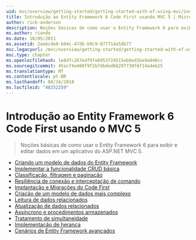 ```yaml
---
uid: mvc/overview/getting-started/getting-started-with-ef-using-mvc/index
title: Introdução ao Entity Framework 6 Code First usando MVC 5 | Microsoft Docs
author: rick-anderson
description: Noções básicas de como usar o Entity Framework 6 para exibir e editar dados em um aplicativo do ASP.NET MVC 5.
ms.author: riande
ms.date: 10/05/2011
ms.assetid: 2aebcde0-b04c-47db-b9c9-077714a5db77
msc.legacyurl: /mvc/overview/getting-started/getting-started-with-ef-using-mvc
msc.type: chapter
ms.openlocfilehash: 1e8d7c267edf9fe6953f24515eb8ed1be9a040cc
ms.sourcegitcommit: 45ac74e400f9f2b7dbded66297730f6f14a4eb25
ms.translationtype: MT
ms.contentlocale: pt-BR
ms.lasthandoff: 08/16/2018
ms.locfileid: "48252259"
---
```

<a name="getting-started-with-entity-framework-6-code-first-using-mvc-5"></a>Introdução ao Entity Framework 6 Code First usando o MVC 5
====================
> Noções básicas de como usar o Entity Framework 6 para exibir e editar dados em um aplicativo do ASP.NET MVC 5.


- [Criando um modelo de dados do Entity Framework](creating-an-entity-framework-data-model-for-an-asp-net-mvc-application.md)
- [Implementar a funcionalidade CRUD básica](implementing-basic-crud-functionality-with-the-entity-framework-in-asp-net-mvc-application.md)
- [Classificação, filtragem e paginação](sorting-filtering-and-paging-with-the-entity-framework-in-an-asp-net-mvc-application.md)
- [Resiliência de conexão e interceptação de comando](connection-resiliency-and-command-interception-with-the-entity-framework-in-an-asp-net-mvc-application.md)
- [Implantação e Migrações do Code First](migrations-and-deployment-with-the-entity-framework-in-an-asp-net-mvc-application.md)
- [Criação de um modelo de dados mais complexo](creating-a-more-complex-data-model-for-an-asp-net-mvc-application.md)
- [Leitura de dados relacionados](reading-related-data-with-the-entity-framework-in-an-asp-net-mvc-application.md)
- [Atualização de dados relacionados](updating-related-data-with-the-entity-framework-in-an-asp-net-mvc-application.md)
- [Assíncrono e procedimentos armazenados](async-and-stored-procedures-with-the-entity-framework-in-an-asp-net-mvc-application.md)
- [Tratamento de simultaneidade](handling-concurrency-with-the-entity-framework-in-an-asp-net-mvc-application.md)
- [Implementação de herança](implementing-inheritance-with-the-entity-framework-in-an-asp-net-mvc-application.md)
- [Cenários de Entity Framework avançados](advanced-entity-framework-scenarios-for-an-mvc-web-application.md)
